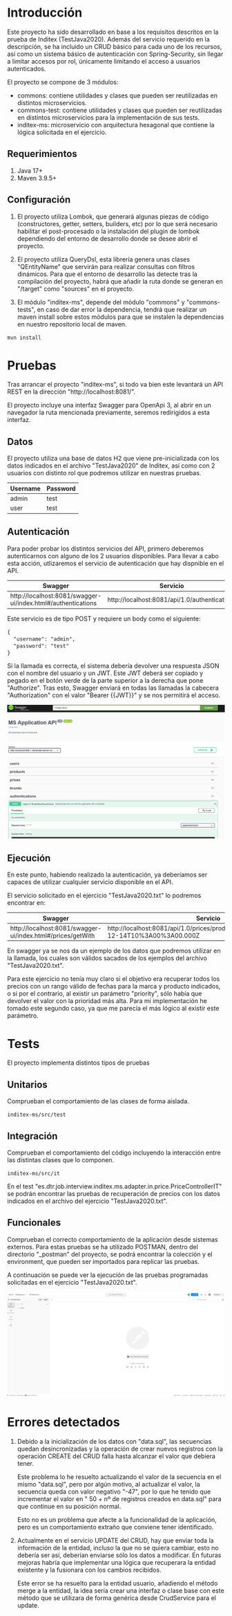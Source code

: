 # Introducción

Este proyecto ha sido desarrollado en base a los requisitos descritos en la prueba de Inditex (TestJava2020). Además
del servicio requerido en la descripción, se ha incluido un CRUD básico para cada uno de los recursos, así como un
sistema básico de autenticación con Spring-Security, sin llegar a limitar accesos por rol, únicamente limitando el
acceso a usuarios autenticados.

El proyecto se compone de 3 módulos:

- commons: contiene utilidades y clases que pueden ser reutilizadas en distintos microservicios.
- commons-test: contiene utilidades y clases que pueden ser reutilizadas en distintos microservicios para la
  implementación de sus tests.
- inditex-ms: microservicio con arquitectura hexagonal que contiene la lógica solicitada en el ejercicio.

## Requerimientos

1. Java 17+
2. Maven 3.9.5+

## Configuración

1. El proyecto utiliza Lombok, que generará algunas piezas de código (constructores, getter, setters, builders, etc)
   por lo que será necesario habilitar el post-procesado o la instalación del plugin de lombok dependiendo
   del entorno de desarrollo donde se desee abrir el proyecto.

2. El proyecto utiliza QueryDsl, esta librería genera unas clases "QEntityName" que servirán para realizar consultas
   con filtros dinámicos. Para que el entorno de desarrollo las detecte tras la compilación del proyecto, habrá
   que añadir la ruta donde se generan en "/target" como "sources" en el proyecto.

3. El módulo "inditex-ms", depende del módulo "commons" y "commons-tests", en caso de dar error la dependencia, tendrá
   que realizar un maven install sobre estos módulos para que se instalen la dependencias en nuestro repositorio local
   de maven.

```bash
mvn install
```

# Pruebas

Tras arrancar el proyecto "inditex-ms", si todo va bien este levantará un API REST en la
dirección "http://localhost:8081/".

El proyecto incluye una interfaz Swagger para OpenApi 3, al abrir en un navegador la ruta mencionada previamente,
seremos redirigidos a esta interfaz.

## Datos

El proyecto utiliza una base de datos H2 que viene pre-inicializada con los datos indicados en el archivo "TestJava2020"
de Inditex, así como con 2 usuarios con distinto rol que podremos utilizar en nuestras pruebas.

| Username | Password |
|----------|----------|
| admin    | test     |
| user     | test     |

## Autenticación

Para poder probar los distintos servicios del API, primero deberemos autenticarnos con alguno de los 2 usuarios
disponibles. Para llevar a cabo esta acción, utlizaremos el servicio de autenticación que hay dispnible en el API.

| Swagger                                                      | Servicio                                      |
|--------------------------------------------------------------|-----------------------------------------------|
| http://localhost:8081/swagger-ui/index.html#/authentications | http://localhost:8081/api/1.0/authentications |

Este servicio es de tipo POST y requiere un body como el siguiente:

```mermaid
{
  "username": "admin",
  "password": "test"
}
```

Si la llamada es correcta, el sistema debería devolver una respuesta JSON con el nombre del usuario y un JWT. Este JWT
deberá ser copiado y pegado en el botón verde de la parte superior a la derecha que pone "Authorize". Tras esto, Swagger
enviará en todas las llamadas la cabecera "Authorization" con el valor "Bearer {{JWT}}" y se nos permitirá el acceso.

![swagger-authenticate](./_assets/swagger-authenticate.gif)

## Ejecución

En este punto, habiendo realizado la autenticación, ya deberíamos ser capaces de utilizar cualquier servicio disponible
en el API.

El servicio solicitado en el ejercicio "TestJava2020.txt" lo podremos encontrar en:

| Swagger                                                     | Servicio                                                                                  |
|-------------------------------------------------------------|-------------------------------------------------------------------------------------------|
| http://localhost:8081/swagger-ui/index.html#/prices/getWith | http://localhost:8081/api/1.0/prices/products/35455/brands/1/2020-12-14T10%3A00%3A00.000Z |

En swagger ya se nos da un ejemplo de los datos que podremos utilizar en la llamada, los cuales son válidos sacados de
los ejemplos del archivo "TestJava2020.txt".

Para este ejercicio no tenía muy claro si el objetivo era recuperar todos los precios con un rango válido de fechas para
la marca y producto indicados, o si por el contrario, al existir un parámetro "priority", sólo había que devolver el
valor con la prioridad más alta. Para mi implementación he tomado este segundo caso, ya que me parecía el más lógico al
existir este parámetro.

# Tests

El proyecto implementa distintos tipos de pruebas

## Unitarios

Comprueban el comportamiento de las clases de forma aislada.

```
inditex-ms/src/test
```

## Integración

Comprueban el comportamiento del código incluyendo la interacción entre las distintas clases que lo componen.

```
inditex-ms/src/it
```

En el test "es.dtr.job.interview.inditex.ms.adapter.in.price.PriceControllerIT" se podrán encontrar las pruebas de
recuperación de precios con los datos indicados en el archivo del ejercicio "TestJava2020.txt".

## Funcionales

Comprueban el correcto comportamiento de la aplicación desde sistemas externos. Para estas pruebas se ha utilizado
POSTMAN, dentro del directorio "_postman" del proyecto, se podrá encontrar la colección y el environment, que pueden ser
importados para replicar las pruebas.

A continuación se puede ver la ejecución de las pruebas programadas solicitadas en el ejercicio "TestJava2020.txt".

![postman-test-prices](./_assets/postman-test-prices.gif)

# Errores detectados

1. Debido a la inicialización de los datos con "data.sql", las secuencias quedan desincronizadas y la operación de crear
   nuevos registros con la operación CREATE del CRUD falla hasta alcanzar el valor que debiera tener.

   Este problema lo he resuelto actualizando el valor de la secuencia en el mismo "data.sql", pero por algún motivo, al
   actualizar el valor, la secuencia queda con valor negativo "-47", por lo que he tenido que incrementar el valor en "
   50 + nº de registros creados en data.sql" para que continue en su posición normal.

   Esto no es un problema que afecte a la funcionalidad de la aplicación, pero es un comportamiento extraño que conviene
   tener identificado.

2. Actualmente en el servicio UPDATE del CRUD, hay que enviar toda la información de la entidad, incluso la que no se
   quiera cambiar, esto no debería ser así, deberían enviarse sólo los datos a modificar. En futuras mejoras habría que
   implementar una lógica que recuperara la entidad existente y la fusionara con los cambios recibidos.

   Este error se ha resuelto para la entidad usuario, añadiendo el método merge a la entidad, la idea sería crear una
   interfaz o clase base con este método que se utilizara de forma genérica desde CrudService para el update.
